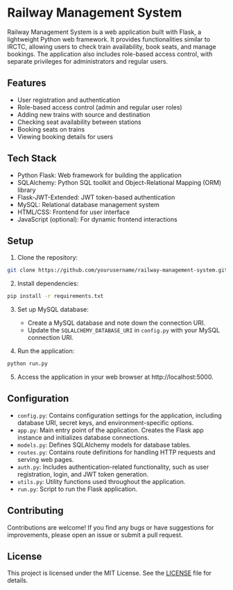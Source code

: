# Railway Management System

Railway Management System is a web application built with Flask, a lightweight Python web framework. It provides functionalities similar to IRCTC, allowing users to check train availability, book seats, and manage bookings. The application also includes role-based access control, with separate privileges for administrators and regular users.

## Features

- User registration and authentication
- Role-based access control (admin and regular user roles)
- Adding new trains with source and destination
- Checking seat availability between stations
- Booking seats on trains
- Viewing booking details for users

## Tech Stack

- Python Flask: Web framework for building the application
- SQLAlchemy: Python SQL toolkit and Object-Relational Mapping (ORM) library
- Flask-JWT-Extended: JWT token-based authentication
- MySQL: Relational database management system
- HTML/CSS: Frontend for user interface
- JavaScript (optional): For dynamic frontend interactions

## Setup

1. Clone the repository:

```bash
git clone https://github.com/yourusername/railway-management-system.git
```

2. Install dependencies:

```bash
pip install -r requirements.txt
```

3. Set up MySQL database:
   - Create a MySQL database and note down the connection URI.
   - Update the `SQLALCHEMY_DATABASE_URI` in `config.py` with your MySQL connection URI.

4. Run the application:

```bash
python run.py
```

5. Access the application in your web browser at http://localhost:5000.

## Configuration

- `config.py`: Contains configuration settings for the application, including database URI, secret keys, and environment-specific options.
- `app.py`: Main entry point of the application. Creates the Flask app instance and initializes database connections.
- `models.py`: Defines SQLAlchemy models for database tables.
- `routes.py`: Contains route definitions for handling HTTP requests and serving web pages.
- `auth.py`: Includes authentication-related functionality, such as user registration, login, and JWT token generation.
- `utils.py`: Utility functions used throughout the application.
- `run.py`: Script to run the Flask application.

## Contributing

Contributions are welcome! If you find any bugs or have suggestions for improvements, please open an issue or submit a pull request.

## License

This project is licensed under the MIT License. See the [LICENSE](LICENSE) file for details.
